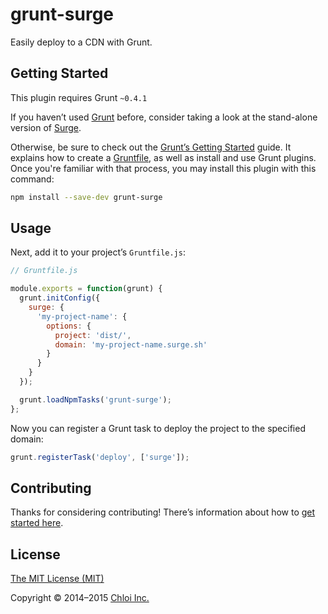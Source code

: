 # grunt-surge

Easily deploy to a CDN with Grunt.

## Getting Started

This plugin requires Grunt `~0.4.1`

If you haven’t used [Grunt](http://gruntjs.com) before, consider taking a look at the stand-alone version of  [Surge](https://github.com/sintaxi/surge).

Otherwise, be sure to check out the [Grunt’s Getting Started](http://gruntjs.com/getting-started) guide. It explains how to create a [Gruntfile](http://gruntjs.com/sample-gruntfile), as well as install and use Grunt plugins. Once you're familiar with that process, you may install this plugin with this command:

```bash
npm install --save-dev grunt-surge
```

## Usage

Next, add it to your project’s `Gruntfile.js`:

```js
// Gruntfile.js

module.exports = function(grunt) {
  grunt.initConfig({
    surge: {
      'my-project-name': {
        options: {
          project: 'dist/',
          domain: 'my-project-name.surge.sh'
        }
      }
    }
  });

  grunt.loadNpmTasks('grunt-surge');
};
```

Now you can register a Grunt task to deploy the project to the specified domain:

```js
grunt.registerTask('deploy', ['surge']);
```

## Contributing

Thanks for considering contributing! There’s information about how to [get started here](CONTRIBUTING.md).

## License

[The MIT License (MIT)](LICENSE.md)

Copyright © 2014–2015 [Chloi Inc.](http://chloi.io)
